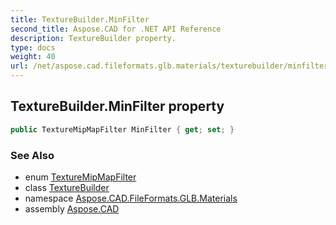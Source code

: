 ```yaml
---
title: TextureBuilder.MinFilter
second_title: Aspose.CAD for .NET API Reference
description: TextureBuilder property. 
type: docs
weight: 40
url: /net/aspose.cad.fileformats.glb.materials/texturebuilder/minfilter/
---
```

## TextureBuilder.MinFilter property

```csharp
public TextureMipMapFilter MinFilter { get; set; }
```

### See Also

* enum [TextureMipMapFilter](../../../aspose.cad.fileformats.glb/texturemipmapfilter/)
* class [TextureBuilder](../)
* namespace [Aspose.CAD.FileFormats.GLB.Materials](../../texturebuilder/)
* assembly [Aspose.CAD](../../../)


